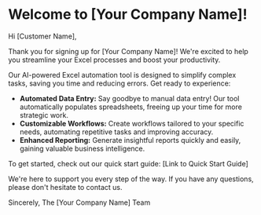 # Welcome to [Your Company Name]!

Hi [Customer Name],

Thank you for signing up for [Your Company Name]! We're excited to help you streamline your Excel processes and boost your productivity.

Our AI-powered Excel automation tool is designed to simplify complex tasks, saving you time and reducing errors.  Get ready to experience:

* **Automated Data Entry:**  Say goodbye to manual data entry! Our tool automatically populates spreadsheets, freeing up your time for more strategic work.
* **Customizable Workflows:** Create workflows tailored to your specific needs, automating repetitive tasks and improving accuracy.
* **Enhanced Reporting:** Generate insightful reports quickly and easily, gaining valuable business intelligence.

To get started, check out our quick start guide: [Link to Quick Start Guide]

We're here to support you every step of the way.  If you have any questions, please don't hesitate to contact us.

Sincerely,
The [Your Company Name] Team